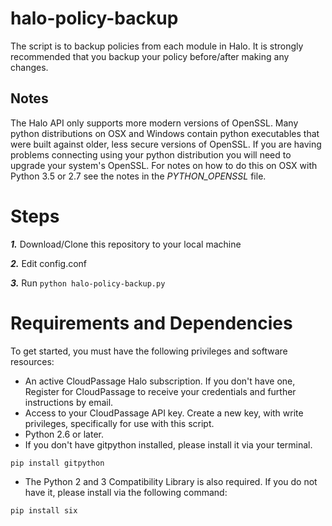 # halo-policy-backup

The script is to backup policies from each module in Halo. It is strongly recommended that you backup your policy before/after making any changes.

## Notes
The Halo API only supports more modern versions of OpenSSL.  Many python distributions on OSX and Windows contain python executables
that were built against older, less secure versions of OpenSSL.  If you are having problems connecting using your python distribution
you will need to upgrade your system's OpenSSL.  For notes on how to do this on OSX with Python 3.5 or 2.7 see the notes in the
*PYTHON_OPENSSL* file.


# Steps
***1.*** Download/Clone this repository to your local machine

***2.*** Edit config.conf

***3.*** Run `python halo-policy-backup.py`

# Requirements and Dependencies

To get started, you must have the following privileges and software resources:

* An active CloudPassage Halo subscription. If you don't have one, Register for CloudPassage to receive your credentials and further instructions by email.
* Access to your CloudPassage API key. Create a new key, with write privileges, specifically for use with this script.
* Python 2.6 or later.
* If you don't have gitpython installed, please install it via your terminal.
```
pip install gitpython
```
* The Python 2 and 3 Compatibility Library is also required.  If you do not have it,
please install via the following command:
```
pip install six
```

<!---
#CPTAGS:community-supported archive
#TBICON:images/python_icon.png
-->
